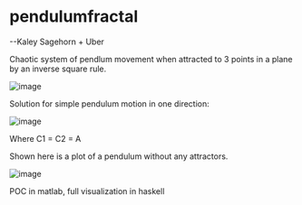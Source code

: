 # pendulumfractal

--Kaley Sagehorn + Uber

Chaotic system of pendlum movement when attracted to 3 points in a plane by an inverse square rule.

![image](https://user-images.githubusercontent.com/15951051/115315144-5587b980-a13c-11eb-8151-bbbee169ab89.png)

Solution for simple pendulum motion in one direction:

![image](https://user-images.githubusercontent.com/15951051/115474451-0fe1f400-a203-11eb-92c4-65e355d4d7f4.png)

Where C1 = C2 = A

Shown here is a plot of a pendulum without any attractors.


![image](https://user-images.githubusercontent.com/15951051/115473348-2dae5980-a201-11eb-93a2-46ccea5a78e1.png)




POC in matlab, full visualization in haskell 
